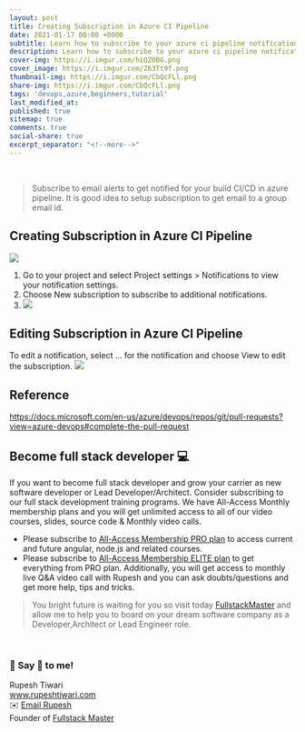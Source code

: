 ```yaml
---
layout: post
title: Creating Subscription in Azure CI Pipeline
date: 2021-01-17 00:00 +0000
subtitle: Learn how to subscribe to your azure ci pipeline notification
description: Learn how to subscribe to your azure ci pipeline notification
cover-img: https://i.imgur.com/hiQZ0BG.png
cover_image: https://i.imgur.com/Z63Tt9f.png
thumbnail-img: https://i.imgur.com/CbQcFLl.png
share-img: https://i.imgur.com/CbQcFLl.png
tags: 'devops,azure,beginners,tutorial'
last_modified_at:
published: true
sitemap: true
comments: true
social-share: true
excerpt_separator: "<!--more-->"
---
```

<br/>

> Subscribe to email alerts to get notified for your build CI/CD in azure pipeline. It is good idea to setup subscription to get email to a group email id. 

## Creating Subscription in Azure CI Pipeline

![](https://i.imgur.com/lXk3vyq.png)
1. Go to your project and select Project settings > Notifications to view your notification settings.
2. Choose New subscription to subscribe to additional notifications.
3. ![](https://i.imgur.com/Kyaxp7C.png)

## Editing Subscription in Azure CI Pipeline

To edit a notification, select ... for the notification and choose View to edit the subscription.
![](https://i.imgur.com/rwrsyrX.png)


## Reference 

https://docs.microsoft.com/en-us/azure/devops/repos/git/pull-requests?view=azure-devops#complete-the-pull-request

## Become full stack developer 💻

If you want to become full stack developer and grow your carrier as new software developer or Lead Developer/Architect. Consider subscribing to our full stack development training programs. We have All-Access Monthly membership plans and you will get unlimited access to all of our video courses, slides, source code & Monthly video calls.

- Please subscribe to [All-Access Membership PRO plan](https://www.fullstackmaster.net/pro) to access current and future angular, node.js and related courses.
- Please subscribe to [All-Access Membership ELITE plan](https://www.fullstackmaster.net/elite) to get everything from PRO plan. Additionally, you will get access to monthly live Q&A video call with Rupesh and you can ask doubts/questions and get more help, tips and tricks.

> You bright future is waiting for you so visit today [FullstackMaster](www.fullstackmaster.net) and allow me to help you to board on your dream software company as a Developer,Architect or Lead Engineer role.

<br/>

### 💖 Say 👋 to me! 

<div> 
Rupesh Tiwari </div><div>
<a href="https://www.rupeshtiwari.com"> www.rupeshtiwari.com</a> </div><div>
✉️ <a href="mailto:fullstackmaster1@gmail.com?subject=Hi"> Email Rupesh</a> </div><div>
Founder of <a href="https://www.fullstackmaster.net"> Fullstack Master</a></div><div>
</div>